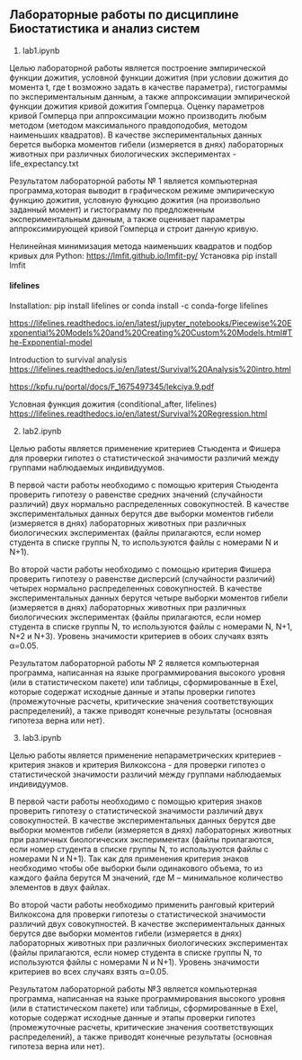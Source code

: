 ## Лабораторные работы по дисциплине Биостатистика и анализ систем 

1) lab1.ipynb
   
Целью лабораторной работы является построение эмпирической функции дожития, условной функции дожития (при условии дожития до момента t, где t возможно задать в качестве параметра), гистограммы по экспериментальным данным, а также аппроксимации эмпирической функции дожития кривой дожития Гомперца. Оценку параметров кривой Гомперца при аппроксимации можно производить любым методом (методом максимального правдоподобия, методом наименьших квадратов). В качестве экспериментальных данных берется выборка моментов гибели (измеряется в днях) лабораторных животных при различных биологических экспериментах - life_expectancy.txt

 Результатом лабораторной работы № 1 является компьютерная программа,которая выводит в графическом режиме эмпирическую функцию дожития, условную функцию дожития (на произвольно заданный момент) и гистограмму по предложенным экспериментальным данным, а также оценивает параметры аппроксимирующей кривой Гомперца и строит данную кривую.

Нелинейная минимизация метода наименьших квадратов и подбор кривых для Python:
 https://lmfit.github.io/lmfit-py/
 Установка pip install lmfit 

#### lifelines 
Installation: pip install lifelines
or
conda install -c conda-forge lifelines

https://lifelines.readthedocs.io/en/latest/jupyter_notebooks/Piecewise%20Exponential%20Models%20and%20Creating%20Custom%20Models.html#The-Exponential-model

Introduction to survival analysis
https://lifelines.readthedocs.io/en/latest/Survival%20Analysis%20intro.html

https://kpfu.ru/portal/docs/F_1675497345/lekciya.9.pdf


Условная функция дожития (conditional_after, lifelines)
 https://lifelines.readthedocs.io/en/latest/Survival%20Regression.html


 2) lab2.ipynb

Целью работы является применение критериев Стьюдента и Фишера для проверки гипотез о статистической значимости различий между группами наблюдаемых индивидуумов. 

В первой части работы необходимо с помощью критерия Стьюдента проверить гипотезу о равенстве средних значений (случайности различий) двух нормально распределенных совокупностей. В качестве экспериментальных данных берутся две выборки моментов гибели (измеряется в днях) лабораторных животных при различных биологических экспериментах (файлы прилагаются, если номер студента в списке группы N, то используются файлы с номерами N и N+1). 

Во второй части работы необходимо с помощью критерия Фишера проверить гипотезу о равенстве дисперсий (случайности различий) четырех нормально распределенных совокупностей. В качестве экспериментальных данных берутся четыре  выборки моментов гибели (измеряется в днях) лабораторных животных при различных биологических экспериментах (файлы прилагаются, если номер студента в списке группы N, то используются файлы с номерами N, N+1, N+2 и N+3). 
Уровень значимости критериев в обоих случаях взять α=0.05. 

Результатом лабораторной работы № 2 является компьютерная программа, написанная на языке программирования высокого уровня (или в статистическом пакете) или таблицы, сформированные в Exel, которые содержат исходные данные и этапы проверки гипотез (промежуточные расчеты, критические значения соответствующих распределений), а также приводят конечные результаты (основная гипотеза верна или нет).

3) lab3.ipynb

Целью работы является применение непараметрических критериев - критерия знаков и критерия Вилкоксона - для проверки гипотез о статистической значимости различий между группами наблюдаемых индивидуумов. 

В первой части работы необходимо с помощью критерия знаков проверить гипотезу о статистической значимости различий двух совокупностей. В качестве экспериментальных данных берутся две выборки моментов гибели (измеряется в днях) лабораторных животных при различных биологических экспериментах (файлы прилагаются, если номер студента в списке группы N, то используются файлы с номерами N и N+1). Так как для применения критерия знаков необходимо чтобы обе выборки были одинакового объема, то из каждого файла берутся М значений, где М – минимальное количество элементов в двух файлах. 

Во второй части работы необходимо применить ранговый критерий Вилкоксона для проверки гипотезы о статистической значимости различий двух совокупностей. В качестве экспериментальных данных берутся две  выборки моментов гибели (измеряется в днях) лабораторных животных при различных биологических экспериментах (файлы прилагаются, если номер студента в списке группы N, то используются файлы с номерами N и N+1). 
Уровень значимости критериев во всех случаях взять α=0.05. 

Результатом лабораторной работы №3 является компьютерная программа, написанная на языке программирования высокого уровня (или в статистическом пакете) или таблицы, сформированные в Exel, которые содержат исходные данные и этапы проверки гипотез (промежуточные расчеты, критические значения соответствующих распределений), а также приводят конечные результаты (основная гипотеза верна или нет).


